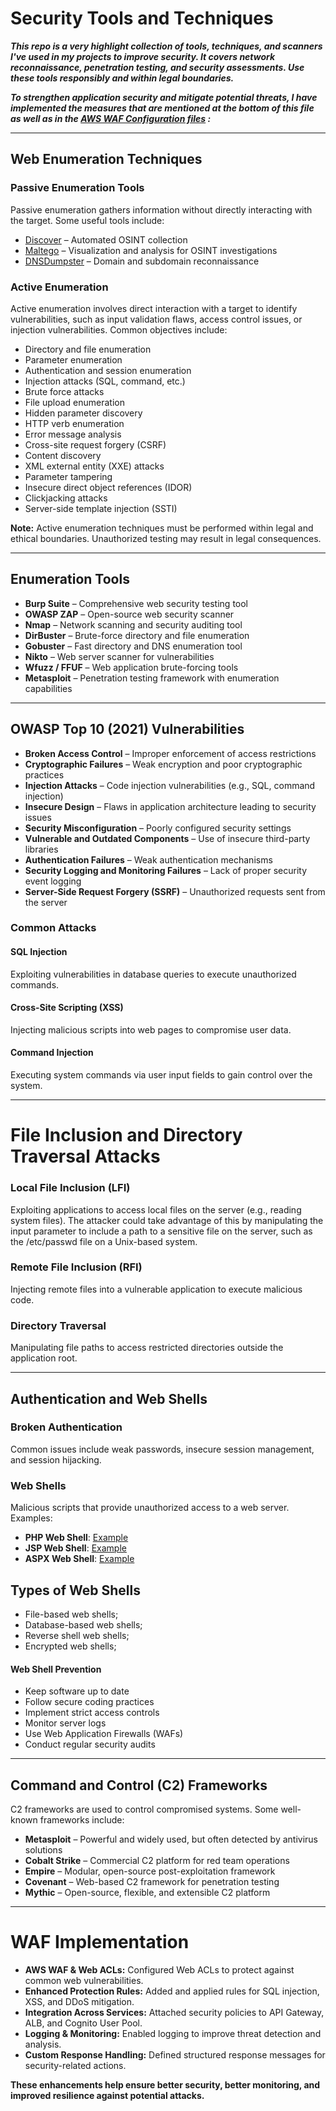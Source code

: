 # Security Tools and Techniques

***This repo is a very highlight collection of tools, techniques, and scanners I've used in my projects to improve security. It covers network reconnaissance, penetration testing, and security assessments. Use these tools responsibly and within legal boundaries.*** <br />


***To strengthen application security and mitigate potential threats, I have implemented the measures that are mentioned at the bottom of this file as well as in the [AWS WAF Configuration files](https://github.com/DanielDimitrov1/SecOps/tree/main/Compromising%20Platforms/AWS%20WAF%20configuration%20files) :***

---

## Web Enumeration Techniques

### Passive Enumeration Tools
Passive enumeration gathers information without directly interacting with the target. Some useful tools include:

- [Discover](https://github.com/leebaird/discover) – Automated OSINT collection  
- [Maltego](https://www.maltego.com/) – Visualization and analysis for OSINT investigations  
- [DNSDumpster](https://dnsdumpster.com/) – Domain and subdomain reconnaissance  

### Active Enumeration  
Active enumeration involves direct interaction with a target to identify vulnerabilities, such as input validation flaws, access control issues, or injection vulnerabilities. Common objectives include:

- Directory and file enumeration  
- Parameter enumeration  
- Authentication and session enumeration  
- Injection attacks (SQL, command, etc.)  
- Brute force attacks  
- File upload enumeration  
- Hidden parameter discovery  
- HTTP verb enumeration  
- Error message analysis  
- Cross-site request forgery (CSRF)  
- Content discovery  
- XML external entity (XXE) attacks  
- Parameter tampering  
- Insecure direct object references (IDOR)  
- Clickjacking attacks  
- Server-side template injection (SSTI)  

**Note:** Active enumeration techniques must be performed within legal and ethical boundaries. Unauthorized testing may result in legal consequences.

---

## Enumeration Tools

- **Burp Suite** – Comprehensive web security testing tool  
- **OWASP ZAP** – Open-source web security scanner  
- **Nmap** – Network scanning and security auditing tool  
- **DirBuster** – Brute-force directory and file enumeration  
- **Gobuster** – Fast directory and DNS enumeration tool  
- **Nikto** – Web server scanner for vulnerabilities  
- **Wfuzz / FFUF** – Web application brute-forcing tools  
- **Metasploit** – Penetration testing framework with enumeration capabilities  

---

## OWASP Top 10 (2021) Vulnerabilities  

- **Broken Access Control** – Improper enforcement of access restrictions  
- **Cryptographic Failures** – Weak encryption and poor cryptographic practices  
- **Injection Attacks** – Code injection vulnerabilities (e.g., SQL, command injection)  
- **Insecure Design** – Flaws in application architecture leading to security issues  
- **Security Misconfiguration** – Poorly configured security settings  
- **Vulnerable and Outdated Components** – Use of insecure third-party libraries  
- **Authentication Failures** – Weak authentication mechanisms  
- **Security Logging and Monitoring Failures** – Lack of proper security event logging  
- **Server-Side Request Forgery (SSRF)** – Unauthorized requests sent from the server  

### Common Attacks

#### SQL Injection  
Exploiting vulnerabilities in database queries to execute unauthorized commands.  

#### Cross-Site Scripting (XSS)  
Injecting malicious scripts into web pages to compromise user data.  

#### Command Injection  
Executing system commands via user input fields to gain control over the system.  

---

# File Inclusion and Directory Traversal Attacks

### Local File Inclusion (LFI)  
Exploiting applications to access local files on the server (e.g., reading system files).  The attacker could take advantage of this by manipulating the input parameter to include a path to a sensitive file on the server, such as the /etc/passwd file on a Unix-based system.

### Remote File Inclusion (RFI)  
Injecting remote files into a vulnerable application to execute malicious code.  

### Directory Traversal  
Manipulating file paths to access restricted directories outside the application root.  

---

## Authentication and Web Shells

### Broken Authentication  
Common issues include weak passwords, insecure session management, and session hijacking.  

### Web Shells  
Malicious scripts that provide unauthorized access to a web server. Examples:

- **PHP Web Shell**: [Example](https://gist.github.com/joswr1ght/22f40787de19d80d110b37fb79ac3985)  
- **JSP Web Shell**: [Example](https://github.com/tennc/webshell/blob/master/fuzzdb-webshell/jsp/cmd.jsp)  
- **ASPX Web Shell**: [Example](https://github.com/tennc/webshell/blob/master/fuzzdb-webshell/asp/cmd.aspx)  


## Types of Web Shells

- File-based web shells;
- Database-based web shells;
- Reverse shell web shells;
- Encrypted web shells;

#### Web Shell Prevention

- Keep software up to date  
- Follow secure coding practices  
- Implement strict access controls  
- Monitor server logs  
- Use Web Application Firewalls (WAFs)  
- Conduct regular security audits  

---

## Command and Control (C2) Frameworks  

C2 frameworks are used to control compromised systems. Some well-known frameworks include:

- **Metasploit** – Powerful and widely used, but often detected by antivirus solutions  
- **Cobalt Strike** – Commercial C2 platform for red team operations  
- **Empire** – Modular, open-source post-exploitation framework  
- **Covenant** – Web-based C2 framework for penetration testing  
- **Mythic** – Open-source, flexible, and extensible C2 platform 

---

# WAF Implementation

- **AWS WAF & Web ACLs:** Configured Web ACLs to protect against common web vulnerabilities.
- **Enhanced Protection Rules:** Added and applied rules for SQL injection, XSS, and DDoS mitigation.
- **Integration Across Services:** Attached security policies to API Gateway, ALB, and Cognito User Pool.
- **Logging & Monitoring:** Enabled logging to improve threat detection and analysis.
- **Custom Response Handling:** Defined structured response messages for security-related actions.

**These enhancements help ensure better security, better monitoring, and improved resilience against potential attacks.**